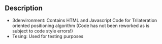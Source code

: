 ## Description

- 3denvironment: Contains HTML and Javascript Code for Trilateration oriented positioning algorithm (Code has not been reworked as is subject to code style errors!)
- Tesing: Used for testing purposes 
